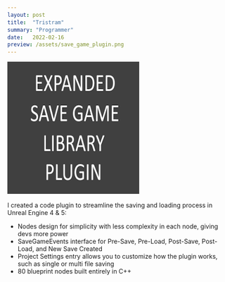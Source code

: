 ```yaml
---
layout: post
title:  "Tristram"
summary: "Programmer"
date:   2022-02-16
preview: /assets/save_game_plugin.png
---
```


![Picture 1](/assets/save_game_plugin_preview.png)

I created a code plugin to streamline the saving and loading process in Unreal Engine 4 & 5:
* Nodes design for simplicity with less complexity in each node, giving devs more power
* SaveGameEvents interface for Pre-Save, Pre-Load, Post-Save, Post-Load, and New Save Created
* Project Settings entry allows you to customize how the plugin works, such as single or multi file saving
* 80 blueprint nodes built entirely in C++
